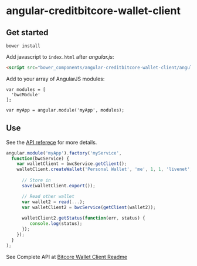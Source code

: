 # angular-creditbitcore-wallet-client

## Get started

```
bower install 
```

Add javascript to `index.html` after *angular.js*:

```html
<script src="bower_components/angular-creditbitcore-wallet-client/angular-creditbitcore-wallet-client.min.js"></script>
```

Add to your array of AngularJS modules:

```
var modules = [
  'bwcModule'
];

var myApp = angular.module('myApp', modules);
```

## Use

See the [API referece](https://github.com/bitpay/bitcore-wallet-client) for more details.

```javascript
angular.module('myApp').factory('myService', 
  function(bwcService) {
    var walletClient = bwcService.getClient();
    walletClient.createWallet('Personal Wallet', 'me', 1, 1, 'livenet', function(err) {
    
      // Store in
      save(walletClient.export());

      // Read other wallet
      var wallet2 = read(...);
      var walletClient2 = bwcService(getClient(wallet2));
      
      walletClient2.getStatus(function(err, status) {
         console.log(status);
      });
    });
  }
);
```
See Complete API at [Bitcore Wallet Client Readme](https://github.com/bitpay/bitcore-wallet-client)

